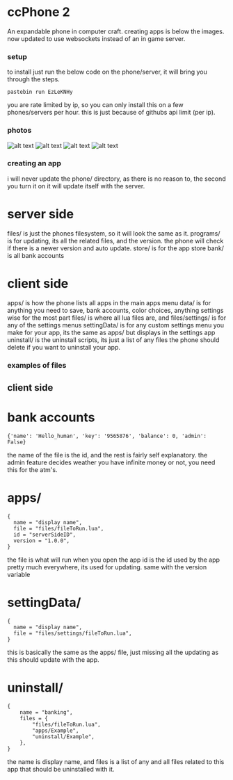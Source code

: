 # ccPhone 2
An expandable phone in computer craft. creating apps is below the images. now updated to use websockets instead of an in game server.

### setup
to install just run the below code on the phone/server, it will bring you through the steps.
```
pastebin run EzLeKNHy
```
you are rate limited by ip, so you can only install this on a few phones/servers per hour. this is just because of githubs api limit (per ip).

### photos
![alt text](images/phone1.png)
![alt text](images/phone2.png)
![alt text](images/phone3.png)
![alt text](images/phone4.png)

### creating an app
i will never update the phone/ directory, as there is no reason to, the second you turn it on it will update itself with the server.

# server side
files/ is just the phones filesystem, so it will look the same as it.
programs/ is for updating, its all the related files, and the version. the phone will check if there is a newer version and auto update.
store/ is for the app store
bank/ is all bank accounts

# client side
apps/ is how the phone lists all apps in the main apps menu
data/ is for anything you need to save, bank accounts, color choices, anything settings wise for the most part
files/ is where all lua files are, and files/settings/ is for any of the settings menus
settingData/ is for any custom settings menu you make for your app, its the same as apps/ but displays in the settings app
uninstall/ is the uninstall scripts, its just a list of any files the phone should delete if you want to uninstall your app.

### examples of files
## client side
# bank accounts
```
{'name': 'Hello_human', 'key': '9565876', 'balance': 0, 'admin': False}
```
the name of the file is the id, and the rest is fairly self explanatory. the admin feature decides weather you have infinite money or not, you need this for the atm's.

# apps/
```
{
  name = "display name",
  file = "files/fileToRun.lua",
  id = "serverSideID",
  version = "1.0.0",
}
```
the file is what will run when you open the app
id is the id used by the app pretty much everywhere, its used for updating. same with the version variable

# settingData/
```
{
  name = "display name",
  file = "files/settings/fileToRun.lua",
}
```
this is basically the same as the apps/ file, just missing all the updating as this should update with the app.

# uninstall/
```
{
    name = "banking",
    files = {
        "files/fileToRun.lua",
        "apps/Example",
        "uninstall/Example",
    },
}
```
the name is display name, and files is a list of any and all files related to this app that should be uninstalled with it.
